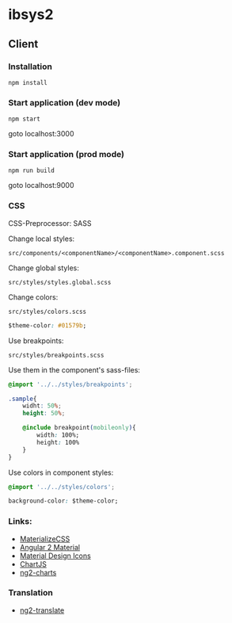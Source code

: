 # ibsys2

## Client

### Installation
```
npm install
```

### Start application (dev mode)
```
npm start
```
goto localhost:3000

### Start application (prod mode)
```
npm run build
```
goto localhost:9000


### CSS
CSS-Preprocessor: SASS

Change local styles:
```
src/components/<componentName>/<componentName>.component.scss
```

Change global styles:
```
src/styles/styles.global.scss
```

Change colors:
```
src/styles/colors.scss
```
```css
$theme-color: #01579b;
```

Use breakpoints:
```
src/styles/breakpoints.scss
```
Use them in the component's sass-files:
```css
@import '../../styles/breakpoints';

.sample{
    widht: 50%;
    height: 50%;

    @include breakpoint(mobileonly){
        width: 100%;
        height: 100%
    }
}
```

Use colors in component styles:
```css
@import '../../styles/colors';

background-color: $theme-color;
```

### Links:
- [MaterializeCSS](http://materializecss.com/)
- [Angular 2 Material](https://material.angular.io/)
- [Material Design Icons](https://materialdesignicons.com/)
- [ChartJS](http://www.chartjs.org/)
- [ng2-charts](http://valor-software.com/ng2-charts/)


### Translation
- [ng2-translate](https://github.com/ocombe/ng2-translate)
